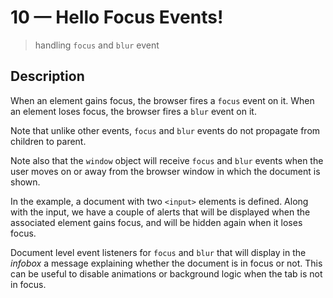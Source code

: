# 10 &mdash; Hello Focus Events!
> handling `focus` and `blur` event

## Description

When an element gains focus, the browser fires a `focus` event on it.
When an element loses focus, the browser fires a `blur` event on it.

Note that unlike other events, `focus` and `blur` events do not propagate from children to parent.

Note also that the `window` object will receive `focus` and `blur` events when the user moves on or away from the browser window in which the document is shown.

In the example, a document with two `<input>` elements is defined. Along with the input, we have a couple of alerts that will be displayed when the associated element gains focus, and will be hidden again when it loses focus.

Document level event listeners for `focus` and `blur` that will display in the *infobox* a message explaining whether the document is in focus or not. This can be useful to disable animations or background logic when the tab is not in focus.